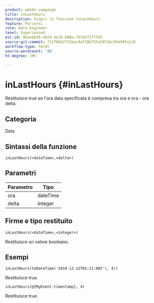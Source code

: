 ```yaml
---
product: adobe campaign
title: inLastHours
description: Scopri la funzione inLastHours
feature: Percorsi
role: Data Engineer
level: Experienced
exl-id: 9baeb836-e029-4e19-b08e-7b7b5f27ff8f
source-git-commit: 712f66b2715bac0af206755e59728c95499fa110
workflow-type: tm+mt
source-wordcount: '46'
ht-degree: 19%

---
```


# inLastHours {#inLastHours}

Restituisce true se l&#39;ora data specificata è compresa tra ora e ora - ore delta.

## Categoria

Data

## Sintassi della funzione

`inLastHours(<dateTime>,<delta>)`

## Parametri

| Parametro | Tipo |
|-----------|------------------|
| ora | dateTime |
| delta | integer |

## Firme e tipo restituito

`inLastHours(<dateTime>,<integer>)`

Restituisce un valore booleano.

## Esempi

`inLastHours(toDateTime('2019-12-12T01:11:00Z'), 4))`

Restituisce true.

`inLastHours(@{MyEvent.timestamp}, 4)`

Restituisce true.
